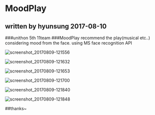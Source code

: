# MoodPlay  
## written by hyunsung 2017-08-10
###unithon 5th 11team
###MoodPlay recommend the play(musical etc..) considering mood from the face. using MS face recognition API


![screenshot_20170809-121556](https://user-images.githubusercontent.com/17498974/29172065-b14250a4-7e19-11e7-9e3d-11237f94282f.png)

![screenshot_20170809-121632](https://user-images.githubusercontent.com/17498974/29172071-b6da459e-7e19-11e7-91e3-4d67db0fee3a.png)


![screenshot_20170809-121653](https://user-images.githubusercontent.com/17498974/29172075-b9a8465e-7e19-11e7-8025-4bbaeaceb609.png)


![screenshot_20170809-121700](https://user-images.githubusercontent.com/17498974/29172082-bc9fe2cc-7e19-11e7-8386-0f9908df9a01.png)


![screenshot_20170809-121840](https://user-images.githubusercontent.com/17498974/29172207-33348eba-7e1a-11e7-8445-6963bbeb8179.png)


![screenshot_20170809-121848](https://user-images.githubusercontent.com/17498974/29172241-48e2a256-7e1a-11e7-86ee-110253e3081d.png)


##thanks~

